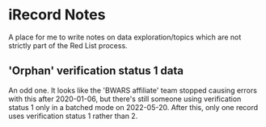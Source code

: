 # iRecord Notes
A place for me to write notes on data exploration/topics which are not strictly part of the Red List process.

## 'Orphan' verification status 1 data
An odd one. It looks like the 'BWARS affiliate' team stopped causing errors with this after 2020-01-06, but there's still someone using verification status 1 only in a batched mode on 2022-05-20. After this, only one record uses verification status 1 rather than 2.